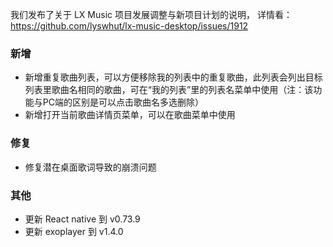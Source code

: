 我们发布了关于 LX Music 项目发展调整与新项目计划的说明，
详情看： https://github.com/lyswhut/lx-music-desktop/issues/1912

### 新增

- 新增重复歌曲列表，可以方便移除我的列表中的重复歌曲，此列表会列出目标列表里歌曲名相同的歌曲，可在“我的列表”里的列表名菜单中使用（注：该功能与PC端的区别是可以点击歌曲名多选删除）
- 新增打开当前歌曲详情页菜单，可以在歌曲菜单中使用

### 修复

- 修复潜在桌面歌词导致的崩溃问题

### 其他

- 更新 React native 到 v0.73.9
- 更新 exoplayer 到 v1.4.0
